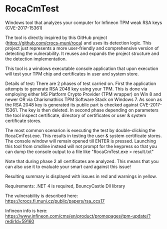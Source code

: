 # RocaCmTest
Windows tool that analyzes your computer for Infineon TPM weak RSA keys (CVE-2017-15361) 

The tool is directly inspired by this GitHub project (https://github.com/crocs-muni/roca) and uses its detection logic. This project just represents a more user-friendly and comprehensive version of detecting the vulnerability. It reuses and expands the project structure and the detection implementation.

This tool is a windows executable console application that upon execution will test your TPM chip and certificates in user and system store.  

Details of test:
There are 2 phases of test carried on. First the application attempts to generate RSA 2048 key using your TPM. This is done via employing either MS Platform Crypto Provider (TPM wrapper) on Win 8 and newer OR via Charismathics TPM Software Stack on Windows 7. As soon as the RSA 2048 key is generated its public part is checked against CVE-2017-15361. The key is then deleted.
In second phase depending on parameters the tool inspect certificate, directory of certificates or user & system certificate stores. 

The most common scenarion is executing the test by double-clicking the RocaCmTest.exe. This results in testing the user & system certificate stores. The console window will remain opened till ENTER is pressed. Launching this tool from cmdline instead will not prompt for the keypress so that you can dump the console output to a file like "RocaCmTest.exe > result.txt" 

Note that during phase 2 all certificates are analyzed. This means that you can also use it to evaluate your smart card against this issue!

Resulting summary is displayed with issues in red and warnings in yellow.

Requirements: .NET 4 is required, BouncyCastle Dll library

The vulnerability is described here: https://crocs.fi.muni.cz/public/papers/rsa_ccs17

Infineon info is here: https://www.infineon.com/cms/en/product/promopages/tpm-update/?redirId=59160
